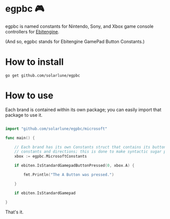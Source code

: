 # egpbc :video_game:

egpbc is named constants for Nintendo, Sony, and Xbox game console controllers for [Ebitengine](https://github.com/hajimehoshi/ebiten). 

(And so, egpbc stands for Ebitengine GamePad Button Constants.)

# How to install

`go get github.com/solarlune/egpbc`

# How to use

Each brand is contained within its own package; you can easily import that package to use it.

```go

import "github.com/solarlune/egpbc/microsoft"

func main() {

    // Each brand has its own Constants struct that contains its button and axis 
    // constants and directions; this is done to make syntactic sugar possible / easy to manage
    xbox := egpbc.MicrosoftConstants

    if ebiten.IsStandardGamepadButtonPressed(0, xbox.A) {

        fmt.Println("The A Button was pressed.")

    }

    if ebiten.IsStandardGamepad

}

```

That's it.
